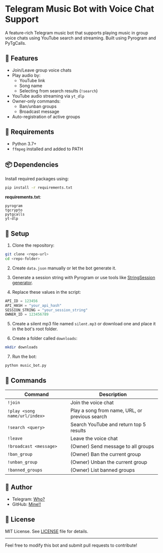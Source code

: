# Telegram Music Bot with Voice Chat Support

A feature-rich Telegram music bot that supports playing music in group voice chats using YouTube search and streaming. Built using Pyrogram and PyTgCalls.

## 🚀 Features

- Join/Leave group voice chats
- Play audio by:
  - YouTube link
  - Song name
  - Selecting from search results (`!search`)
- YouTube audio streaming via `yt_dlp`
- Owner-only commands:
  - Ban/unban groups
  - Broadcast message
- Auto-registration of active groups

## 🔧 Requirements

- Python 3.7+
- `ffmpeg` installed and added to PATH

## 📦 Dependencies

Install required packages using:

```bash
pip install -r requirements.txt
```

**requirements.txt**:
```text
pyrogram
tgcrypto
pytgcalls
yt-dlp
```

## 📁 Setup

1. Clone the repository:
```bash
git clone <repo-url>
cd <repo-folder>
```

2. Create `data.json` manually or let the bot generate it.

3. Generate a session string with Pyrogram or use tools like [StringSession generator](https://docs.pyrogram.org/start/auth#generating-the-string-session).

4. Replace these values in the script:
```python
API_ID = 123456
API_HASH = "your_api_hash"
SESSION_STRING = "your_session_string"
OWNER_ID = 123456789
```

5. Create a silent mp3 file named `silent.mp3` or download one and place it in the bot's root folder.

6. Create a folder called `downloads`:
```bash
mkdir downloads
```

7. Run the bot:
```bash
python music_bot.py
```

## 📜 Commands

| Command | Description |
|--------|-------------|
| `!join` | Join the voice chat |
| `!play <song name/url/index>` | Play a song from name, URL, or previous search |
| `!search <query>` | Search YouTube and return top 5 results |
| `!leave` | Leave the voice chat |
| `!broadcast <message>` | (Owner) Send message to all groups |
| `!ban_group` | (Owner) Ban the current group |
| `!unban_group` | (Owner) Unban the current group |
| `!banned_groups` | (Owner) List banned groups |

## 🧑 Author

- Telegram: [Who?](https://t.me/beingruler)
- GitHub: [Mine!!](https://github.com/beingruler)

## 📄 License

MIT License. See [LICENSE]() file for details.

---

Feel free to modify this bot and submit pull requests to contribute!
